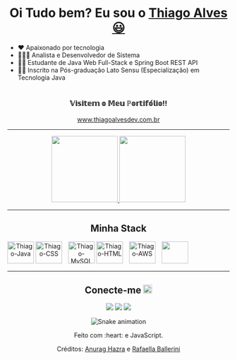 <div>
  <h1 align="center">
    Oi Tudo bem? Eu sou o 
    <a href="https://www.linkedin.com/in/thiagodev-alves/">Thiago Alves 😃️</a>
  </h1>

- :heart: Apaixonado por tecnologia
- 🧑🏻‍💻 Analista e Desenvolvedor de Sistema
- :man_student: Estudante de Java Web Full-Stack e Spring Boot REST API
- :man_student: Inscrito na Pós-graduação Lato Sensu (Especialização) em Tecnologia Java
</div>
 <h1></h1>
<div align="center">
  <h3>𝕍𝕚𝕤𝕚𝕥𝕖𝕞 𝕠 𝕄𝕖𝕦 ℙ𝕠𝕣𝕥𝕚𝕗𝕠́𝕝𝕚𝕠‼️</h3>
<a href="http://www.thiagoalvesdev.com.br" target="_blank"> www.thiagoalvesdev.com.br<a/>
</div>
<div align="center">
<hr>
  <a href="https://github.com/thiagoalves96">
    <img height="150em"src="https://github-readme-stats.vercel.app/api?username=thiagoalves96&count_private=true&include_all_commits=true&show_icons=true&theme=dracula&hide_border=false&show_owner=true"/>
    <img height="150em" src="https://github-readme-stats.vercel.app/api/top-langs/?username=thiagoalves96&theme=dracula&hide_border=false&&layout=compact"/> 
    </a>
  <hr/>
</div>


<h2 align="center">Minha Stack</h2>
<div style="display:inline-block" align="center"> 
  <a href="https://github.com/thiagoalves96/Java" target="_blank"><img alt="Thiago-Java" height="50" width="60" src="https://cdn.jsdelivr.net/gh/devicons/devicon/icons/java/java-original-wordmark.svg" /></a>
  <a href="https://github.com/thiagoalves96/CSS" target="_blank"><img alt="Thiago-CSS" height="50" width="60" src="https://cdn.jsdelivr.net/gh/devicons/devicon/icons/css3/css3-original-wordmark.svg" style="margin-right: 10px;" /></a>
  <a href="https://github.com/thiagoalves96/MySQL" target="_blank"><img alt="Thiago-MySQL" height="50" width="60" src="https://cdn.jsdelivr.net/gh/devicons/devicon/icons/mysql/mysql-original-wordmark.svg" /></a>
  <a href="https://github.com/thiagoalves96/HTML" target="_blank"><img alt="Thiago-HTML" height="50" width="60" src="https://cdn.jsdelivr.net/gh/devicons/devicon/icons/html5/html5-original-wordmark.svg" style="margin-right: 10px;" /></a>
  <a href="https://github.com/thiagoalves96/AWS" target="_blank"><img alt="Thiago-AWS" height="50" width="60" src="https://cdn.jsdelivr.net/gh/devicons/devicon/icons/amazonwebservices/amazonwebservices-original-wordmark.svg" style="margin-right: 10px;" /></a>
   <a href="https://github.com/thiagoalves96/AWS" target="_blank"><img height="50" width="60" src="https://cdn.jsdelivr.net/gh/devicons/devicon@latest/icons/docker/docker-original-wordmark.svg" /></a>
</div>




 
 ------------------

<div> 
<h2 align="center">Conecte-me <img src="https://media0.giphy.com/media/jqNPzdTTxQfOgOqpO4/source.gif" width="20"></h2>
<div/>
<div align="center">
  <a href="https://www.linkedin.com/in/thiagodev-alves/" target="_blank"> <img src="https://img.shields.io/badge/-LinkedIn-%230077B5?style=for-the-badge&logo=linkedin&logoColor=white" target="_blank"></a>
  <a href="https://wa.me/5511992459507?text=Ol%C3%A1+peguei+o+seu+contato+pelo+GitHub%21" target="_blank"><img src="https://img.shields.io/badge/WhatsApp-25D366?style=for-the-badge&logo=whatsapp&logoColor=white" target="_blank"></a> 
  <a href="mailto:thiagodev22@hotmail.com"><img src="https://img.shields.io/badge/-Gmail-%23333?style=for-the-badge&logo=gmail&logoColor=white" target="_blank"></a>
</div>

<div align="center">

  ![Snake animation](https://github.com/danielbped/danielbped/blob/output/github-contribution-grid-snake.svg)
  
</div>

<div align="center">
  <p>Feito com :heart: e JavaScript.</p>
  <p>Créditos: <a href="https://github.com/anuraghazra/github-readme-stats">Anurag Hazra</a> e <a href="https://github.com/rafaballerini">Rafaella Ballerini</a></p>
</div>
